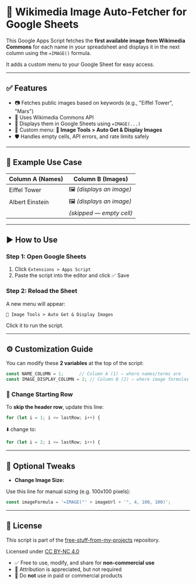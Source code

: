 # 📸 Wikimedia Image Auto-Fetcher for Google Sheets

This Google Apps Script fetches the **first available image from Wikimedia Commons** for each name in your spreadsheet and displays it in the next column using the `=IMAGE()` formula.

It adds a custom menu to your Google Sheet for easy access.

---

## ✅ Features

- 📷 Fetches public images based on keywords (e.g., "Eiffel Tower", "Mars")
- 📄 Uses Wikimedia Commons API
- 🧩 Displays them in Google Sheets using `=IMAGE(...)`
- 🧭 Custom menu: **📸 Image Tools > Auto Get & Display Images**
- 🛡️ Handles empty cells, API errors, and rate limits safely

---

## 🧪 Example Use Case

| Column A (Names)     | Column B (Images)          |
|----------------------|----------------------------|
| Eiffel Tower         | 🖼️ *(displays an image)*   |
| Albert Einstein      | 🖼️ *(displays an image)*   |
|                      | *(skipped — empty cell)*   |

---

## ▶️ How to Use

### Step 1: Open Google Sheets

1. Click `Extensions > Apps Script`
2. Paste the script into the editor and click ✅ Save

### Step 2: Reload the Sheet

A new menu will appear:
```
📸 Image Tools > Auto Get & Display Images
```
Click it to run the script.

---

## ⚙️ Customization Guide

You can modify these **2 variables** at the top of the script:

```javascript
const NAME_COLUMN = 1;      // Column A (1) — where names/terms are
const IMAGE_DISPLAY_COLUMN = 2; // Column B (2) — where image formulas go
```

### 🔁 Change Starting Row

To **skip the header row**, update this line:

```javascript
for (let i = 1; i <= lastRow; i++) {
```

⬇️ change to:

```javascript
for (let i = 2; i <= lastRow; i++) {
```

---

## 📏 Optional Tweaks

- **Change Image Size:**

Use this line for manual sizing (e.g. 100x100 pixels):

```javascript
const imageFormula = '=IMAGE("' + imageUrl + '", 4, 100, 100)';
```

---

## 📜 License

This script is part of the [free-stuff-from-my-projects](https://github.com/elyas-hassan/free-stuff-from-my-projects) repository.

Licensed under [CC BY-NC 4.0](https://creativecommons.org/licenses/by-nc/4.0/)

- ✅ Free to use, modify, and share for **non-commercial use**
- 🙏 Attribution is appreciated, but not required
- 🚫 Do **not** use in paid or commercial products
